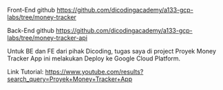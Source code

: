Front-End github https://github.com/dicodingacademy/a133-gcp-labs/tree/money-tracker

Back-End github https://github.com/dicodingacademy/a133-gcp-labs/tree/money-tracker-api

Untuk BE dan FE dari pihak Dicoding, tugas saya di project Proyek Money Tracker App ini melakukan Deploy ke Google Cloud Platform. 

Link Tutorial:
https://www.youtube.com/results?search_query=Proyek+Money+Tracker+App
